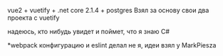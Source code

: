 vue2 + vuetify + .net core 2.1.4 + postgres
Взял за основу свои два проекта с vuetify 

надеюсь, кто нибудь увидет и поймет, что я знаю C# 

*webpack конфигурацию и eslint делал не я, идеи взял у MarkPiesza

